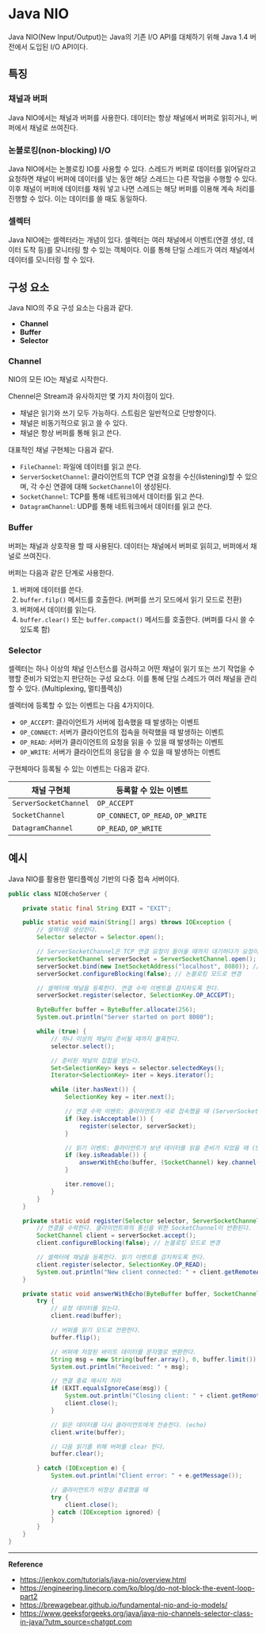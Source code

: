 # Java NIO
Java NIO(New Input/Output)는 Java의 기존 I/O API를 대체하기 위해 Java 1.4 버전에서 도입된 I/O API이다.

## 특징
### 채널과 버퍼
Java NIO에서는 채널과 버퍼를 사용한다.
데이터는 항상 채널에서 버퍼로 읽히거나, 버퍼에서 채널로 쓰여진다.

### 논블로킹(non-blocking) I/O
Java NIO에서는 논블로킹 IO를 사용할 수 있다.
스레드가 버퍼로 데이터를 읽어달라고 요청하면 채널이 버퍼에 데이터를 넣는 동안 해당 스레드는 다른 작업을 수행할 수 있다.
이후 채널이 버퍼에 데이터를 채워 넣고 나면 스레드는 해당 버퍼를 이용해 계속 처리를 진행할 수 있다.
이는 데이터를 쓸 때도 동일하다.

### 셀렉터
Java NIO에는 셀렉터라는 개념이 있다.
셀렉터는 여러 채널에서 이벤트(연결 생성, 데이터 도착 등)를 모니터링 할 수 있는 객체이다.
이를 통해 단일 스레드가 여러 채널에서 데이터를 모니터링 할 수 있다.

## 구성 요소
Java NIO의 주요 구성 요소는 다음과 같다.
- **Channel**
- **Buffer**
- **Selector**

### Channel
NIO의 모든 IO는 채널로 시작한다.

Chennel은 Stream과 유사하지만 몇 가지 차이점이 있다.
- 채널은 읽기와 쓰기 모두 가능하다. 스트림은 일반적으로 단방향이다.
- 채널은 비동기적으로 읽고 쓸 수 있다.
- 채널은 항상 버퍼를 통해 읽고 쓴다.

대표적인 채널 구현체는 다음과 같다. 
- `FileChannel`: 파일에 데이터를 읽고 쓴다.
- `ServerSocketChannel`: 클라이언트의 TCP 연결 요청을 수신(listening)할 수 있으며, 각 수신 연결에 대해 `SocketChannel`이 생성된다.
- `SocketChannel`: TCP를 통해 네트워크에서 데이터를 읽고 쓴다.
- `DatagramChannel`: UDP를 통해 네트워크에서 데이터를 읽고 쓴다.

### Buffer
버퍼는 채널과 상호작용 할 때 사용된다. 데이터는 채널에서 버퍼로 읽히고, 버퍼에서 채널로 쓰여진다.

버퍼는 다음과 같은 단계로 사용한다.
1. 버퍼에 데이터를 쓴다.
2. `buffer.filp()` 메서드를 호출한다. (버퍼를 쓰기 모드에서 읽기 모드로 전환)
3. 버퍼에서 데이터를 읽는다.
4. `buffer.clear()` 또는 `buffer.compact()` 메서드를 호출한다. (버퍼를 다시 쓸 수 있도록 함)

### Selector
셀렉터는 하나 이상의 채널 인스턴스를 검사하고 어떤 채널이 읽기 또는 쓰기 작업을 수행할 준비가 되었는지 판단하는 구성 요소다.
이를 통해 단일 스레드가 여러 채널을 관리할 수 있다. (Multiplexing, 멀티플렉싱)

셀렉터에 등록할 수 있는 이벤트는 다음 4가지이다.
- `OP_ACCEPT`: 클라이언트가 서버에 접속했을 때 발생하는 이벤트
- `OP_CONNECT`: 서버가 클라이언트의 접속을 허락했을 때 발생하는 이벤트
- `OP_READ`: 서버가 클라이언트의 요청을 읽을 수 있을 때 발생하는 이벤트
- `OP_WRITE`: 서버가 클라이언트의 응답을 쓸 수 있을 때 발생하는 이벤트

구현체마다 등록될 수 있는 이벤트는 다음과 같다.

| 채널 구현체                | 등록할 수 있는 이벤트                        |
|-----------------------|-------------------------------------|
| `ServerSocketChannel` | `OP_ACCEPT`                         |
| `SocketChannel`       | `OP_CONNECT`, `OP_READ`, `OP_WRITE` |
| `DatagramChannel`     | `OP_READ`, `OP_WRITE`               |

## 예시
Java NIO를 활용한 멀티플렉싱 기반의 다중 접속 서버이다.

```java
public class NIOEchoServer {

    private static final String EXIT = "EXIT";

    public static void main(String[] args) throws IOException {
        // 셀렉터를 생성한다.
        Selector selector = Selector.open();

        // ServerSocketChannel은 TCP 연결 요청이 들어올 때까지 대기하다가 요청이 들어오면 수락하는 채널이다.
        ServerSocketChannel serverSocket = ServerSocketChannel.open();
        serverSocket.bind(new InetSocketAddress("localhost", 8080)); // 8080 포트를 수신
        serverSocket.configureBlocking(false); // 논블로킹 모드로 변경

        // 셀렉터에 채널을 등록한다. 연결 수락 이벤트를 감지하도록 한다.
        serverSocket.register(selector, SelectionKey.OP_ACCEPT);

        ByteBuffer buffer = ByteBuffer.allocate(256);
        System.out.println("Server started on port 8080");

        while (true) {
            // 하나 이상의 채널이 준비될 때까지 블록한다.
            selector.select();

            // 준비된 채널의 집합을 받는다.
            Set<SelectionKey> keys = selector.selectedKeys();
            Iterator<SelectionKey> iter = keys.iterator();

            while (iter.hasNext()) {
                SelectionKey key = iter.next();

                // 연결 수락 이벤트: 클라이언트가 새로 접속했을 때 (ServerSocketChannel)
                if (key.isAcceptable()) {
                    register(selector, serverSocket);
                }

                // 읽기 이벤트: 클라이언트가 보낸 데이터를 읽을 준비가 되었을 때 (SocketChannel)
                if (key.isReadable()) {
                    answerWithEcho(buffer, (SocketChannel) key.channel());
                }

                iter.remove();
            }
        }
    }

    private static void register(Selector selector, ServerSocketChannel serverSocket) throws IOException {
        // 연결을 수락한다. 클라이언트와의 통신을 위한 SocketChannel이 반환된다.
        SocketChannel client = serverSocket.accept();
        client.configureBlocking(false); // 논블로킹 모드로 변경

        // 셀렉터에 채널을 등록한다. 읽기 이벤트를 감지하도록 한다.
        client.register(selector, SelectionKey.OP_READ);
        System.out.println("New client connected: " + client.getRemoteAddress());
    }

    private static void answerWithEcho(ByteBuffer buffer, SocketChannel client) {
        try {
            // 요청 데이터를 읽는다.
            client.read(buffer);

            // 버퍼를 읽기 모드로 전환한다.
            buffer.flip();

            // 버퍼에 저장된 바이트 데이터를 문자열로 변환한다.
            String msg = new String(buffer.array(), 0, buffer.limit()).trim();
            System.out.println("Received: " + msg);

            // 연결 종료 메시지 처리
            if (EXIT.equalsIgnoreCase(msg)) {
                System.out.println("Closing client: " + client.getRemoteAddress());
                client.close();
            }

            // 읽은 데이터를 다시 클라이언트에게 전송한다. (echo)
            client.write(buffer);

            // 다음 읽기를 위해 버퍼를 clear 한다.
            buffer.clear();

        } catch (IOException e) {
            System.out.println("Client error: " + e.getMessage());

            // 클라이언트가 비정상 종료했을 때
            try {
                client.close();
            } catch (IOException ignored) {
            }
        }
    }
}
```

---
**Reference**<br>
- https://jenkov.com/tutorials/java-nio/overview.html
- https://engineering.linecorp.com/ko/blog/do-not-block-the-event-loop-part2
- https://brewagebear.github.io/fundamental-nio-and-io-models/
- https://www.geeksforgeeks.org/java/java-nio-channels-selector-class-in-java/?utm_source=chatgpt.com

